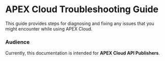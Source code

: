 # APEX Cloud Troubleshooting Guide

This guide provides steps for diagnosing and fixing any issues that you might encounter while using APEX Cloud.

### Audience

Currently, this documentation is intended for **APEX Cloud API Publishers**.

